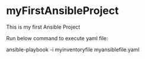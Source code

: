 # myFirstAnsibleProject
This is my first Ansible Project

Run below command to execute yaml file: 


ansible-playbook -i myinventoryfile myansiblefile.yaml
